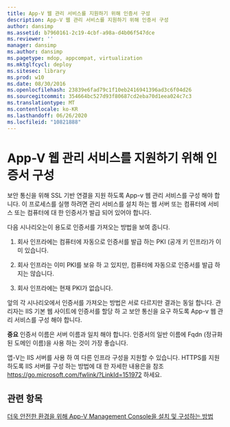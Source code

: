 ```yaml
---
title: App-V 웹 관리 서비스를 지원하기 위해 인증서 구성
description: App-V 웹 관리 서비스를 지원하기 위해 인증서 구성
author: dansimp
ms.assetid: b7960161-2c19-4cbf-a98a-d4b06f547dce
ms.reviewer: ''
manager: dansimp
ms.author: dansimp
ms.pagetype: mdop, appcompat, virtualization
ms.mktglfcycl: deploy
ms.sitesec: library
ms.prod: w10
ms.date: 08/30/2016
ms.openlocfilehash: 23839e6fad79c1f10eb2416941396ad3c6f04d26
ms.sourcegitcommit: 354664bc527d93f80687cd2eba70d1eea024c7c3
ms.translationtype: MT
ms.contentlocale: ko-KR
ms.lasthandoff: 06/26/2020
ms.locfileid: "10821888"
---
```

# App-V 웹 관리 서비스를 지원하기 위해 인증서 구성


보안 통신을 위해 SSL 기반 연결을 지원 하도록 App-v 웹 관리 서비스를 구성 해야 합니다. 이 프로세스를 실행 하려면 관리 서비스를 설치 하는 웹 서버 또는 컴퓨터에 서비스 또는 컴퓨터에 대 한 인증서가 발급 되어 있어야 합니다.

다음 시나리오는이 용도로 인증서를 가져오는 방법을 보여 줍니다.

1.  회사 인프라에는 컴퓨터에 자동으로 인증서를 발급 하는 PKI (공개 키 인프라)가 이미 있습니다.

2.  회사 인프라는 이미 PKI를 보유 하 고 있지만, 컴퓨터에 자동으로 인증서를 발급 하지는 않습니다.

3.  회사 인프라에는 현재 PKI가 없습니다.

앞의 각 시나리오에서 인증서를 가져오는 방법은 서로 다르지만 결과는 동일 합니다. 관리자는 IIS 기본 웹 사이트에 인증서를 할당 하 고 보안 통신을 요구 하도록 App-v 웹 관리 서비스를 구성 해야 합니다.

**중요**  인증서 이름은 서버 이름과 일치 해야 합니다. 인증서의 일반 이름에 Fqdn (정규화 된 도메인 이름)을 사용 하는 것이 가장 좋습니다.

 

앱-V는 IIS 서버를 사용 하 여 다른 인프라 구성을 지원할 수 있습니다. HTTPS를 지원 하도록 IIS 서버를 구성 하는 방법에 대 한 자세한 내용은을 참조 <https://go.microsoft.com/fwlink/?LinkId=151972> 하세요.

## 관련 항목


[더욱 안전한 환경을 위해 App-V Management Console을 설치 및 구성하는 방법](how-to-install-and-configure-the-app-v-management-console-for-a-more-secure-environment.md)

 

 





